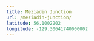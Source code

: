 ```yaml
---
title: Meziadin Junction
url: /meziadin-junction/
latitude: 56.1002202
longitude: -129.30641740000002
---
```

